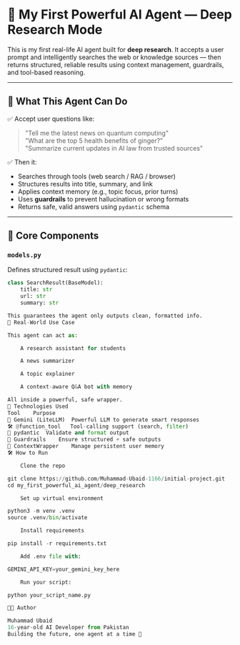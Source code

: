 # 🤖 My First Powerful AI Agent — Deep Research Mode

This is my first real-life AI agent built for **deep research**. It accepts a user prompt and intelligently searches the web or knowledge sources — then returns structured, reliable results using context management, guardrails, and tool-based reasoning.

---

## 🧠 What This Agent Can Do

✅ Accept user questions like:
> "Tell me the latest news on quantum computing"  
> "What are the top 5 health benefits of ginger?"  
> "Summarize current updates in AI law from trusted sources"

✅ Then it:
- Searches through tools (web search / RAG / browser)
- Structures results into title, summary, and link
- Applies context memory (e.g., topic focus, prior turns)
- Uses **guardrails** to prevent hallucination or wrong formats
- Returns safe, valid answers using `pydantic` schema

---

## 🧱 Core Components

### `models.py`
Defines structured result using `pydantic`:

```python
class SearchResult(BaseModel):
    title: str
    url: str
    summary: str

This guarantees the agent only outputs clean, formatted info.
💼 Real-World Use Case

This agent can act as:

    A research assistant for students

    A news summarizer

    A topic explainer

    A context-aware Q&A bot with memory

All inside a powerful, safe wrapper.
🧩 Technologies Used
Tool	Purpose
🧠 Gemini (LiteLLM)	Powerful LLM to generate smart responses
🛠️ @function_tool	Tool-calling support (search, filter)
🧱 pydantic	Validate and format output
🔐 Guardrails	Ensure structured + safe outputs
🧠 ContextWrapper	Manage persistent user memory
🛠️ How to Run

    Clone the repo

git clone https://github.com/Muhammad-Ubaid-1166/initial-project.git
cd my_first_powerful_ai_agent/deep_research

    Set up virtual environment

python3 -m venv .venv
source .venv/bin/activate

    Install requirements

pip install -r requirements.txt

    Add .env file with:

GEMINI_API_KEY=your_gemini_key_here

    Run your script:

python your_script_name.py

👨‍💻 Author

Muhammad Ubaid
16-year-old AI Developer from Pakistan
Building the future, one agent at a time 🧠
